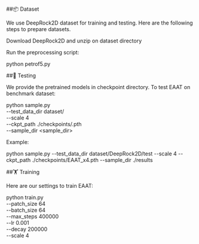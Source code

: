 ##📦 Dataset

We use DeepRock2D dataset for training and testing. Here are the following steps to prepare datasets.

Download DeepRock2D and unzip on dataset directory

Run the preprocessing script:

python petrof5.py

##🧪 Testing

We provide the pretrained models in checkpoint directory.
To test EAAT on benchmark dataset:

python sample.py \
    --test_data_dir dataset/<dataset> \
    --scale 4 \
    --ckpt_path ./checkpoints/<path>.pth \
    --sample_dir <sample_dir>


Example:

python sample.py --test_data_dir dataset/DeepRock2D/test --scale 4 --ckpt_path ./checkpoints/EAAT_x4.pth --sample_dir ./results

##🏋️ Training

Here are our settings to train EAAT:

python train.py \
    --patch_size 64 \
    --batch_size 64 \
    --max_steps 400000 \
    --lr 0.001 \
    --decay 200000 \
    --scale 4
